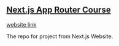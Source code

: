 ## [Next.js App Router Course](https://nextjs.org/learn)

[website link](https://nextjs-practice-by-sabadash.vercel.app/)

The repo for project from Next.js Website.